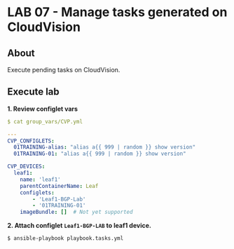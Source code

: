 # LAB 07 - Manage tasks generated on CloudVision

## About

Execute pending tasks on CloudVision.

## Execute lab

__1. Review configlet vars__

```yaml
$ cat group_vars/CVP.yml

---
CVP_CONFIGLETS:
  01TRAINING-alias: "alias a{{ 999 | random }} show version"
  01TRAINING-01: "alias a{{ 999 | random }} show version"

CVP_DEVICES:
  leaf1:
    name: 'leaf1'
    parentContainerName: Leaf
    configlets:
        - 'Leaf1-BGP-Lab'
        - '01TRAINING-01'
    imageBundle: []  # Not yet supported
```

__2. Attach configlet `Leaf1-BGP-LAB` to leaf1 device.__

```shell
$ ansible-playbook playbook.tasks.yml
```
